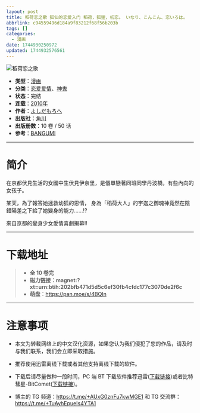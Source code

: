 ```yaml
---
layout: post
title: 稻荷恋之歌 狐仙的恋爱入门 稻荷，狐狸，初恋。 いなり、こんこん、恋いろは。
abbrlink: c94559496d184a9f83212f68f56b203b
tags: []
categories:
  - 漫画
date: 1744930250972
updated: 1744932576561
---
```


![稻荷恋之歌](https://aqua-aria.company/usr/uploads/2025/04/4136244739.jpg)

- **类型**：[漫画](/index.php/category/漫画)
- **分类**：[恋爱爱情](/index.php/category/恋爱爱情)、[神鬼](/index.php/category/神鬼)
- **状态**：完结
- **连载**：[2010年](/index.php/category/2010年)
- **作者**：[よしだもろへ](/index.php/category/よしだもろへ)
- **出版社**：[角川](/index.php/category/角川)
- **出版册数**：10 卷 / 50 话
- **参考**：[BANGUMI](https://bangumi.tv/subject/37775)

***

# 简介

在京都伏見生活的女國中生伏見伊奈里，是個單戀著同班同學丹波橋，有些內向的女孩子。

某天，為了報答她拯救幼狐的恩情，
身為「稻荷大人」的宇迦之御魂神竟然在陰錯陽差之下給了她變身的能力‥‥‥!?

來自京都的變身少女愛情喜劇揭幕!!

***

# 下载地址

> - **全 10 卷完**
> - **磁力链接：magnet:?xt=urn:btih:202bfb471d5d5c6ef30fb4cfdc177c3070de2f6c**
> - **萌盘**：<https://pan.moe/s/4BQIn>

***

# 注意事项

- 本文为转载网络上的中文汉化资源，如果您认为我们侵犯了您的作品，请及时与我们联系，我们会立即采取措施。

- 推荐使用迅雷离线下载或者其他支持离线下载的软件。

- 下载后请尽量做种一段时间，PC 端 BT 下载软件推荐迅雷([下载链接](https://drive.aqua-aria.company/s/le27j7))或者比特彗星-BitComet([下载链接](https://pan.lanzouj.com/b073c7g4f))。

- 博主的 TG 频道：<https://t.me/+AUxG0znFu7kwMGE1> 和 TG 交流群：<https://t.me/+TuAyhEpueIs4YTA1>
